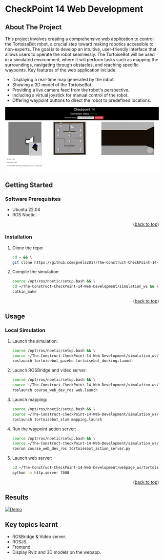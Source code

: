 # CheckPoint 14 Web Development

<a name="readme-top"></a>

## About The Project
This project involves creating a comprehensive web application to control the TortoiseBot robot, a crucial step toward making robotics accessible to non-experts. The goal is to develop an intuitive, user-friendly interface that allows users to operate the robot seamlessly. The TortoiseBot will be used in a simulated environment, where it will perform tasks such as mapping the surroundings, navigating through obstacles, and reaching specific waypoints.
Key features of the web application include:

* Displaying a real-time map generated by the robot.
* Showing a 3D model of the TortoiseBot.
* Providing a live camera feed from the robot's perspective.
* Including a virtual joystick for manual control of the robot.
* Offering waypoint buttons to direct the robot to predefined locations.

![This is an image](images/preview.png)

<!-- GETTING STARTED -->
## Getting Started

### Software Prerequisites
* Ubuntu 22.04
* ROS Noetic


<p align="right">(<a href="#readme-top">back to top</a>)</p>

<!-- INSTALLATION -->
### Installation
1. Clone the repo:
   ```sh
   cd ~ && \
   git clone https://github.com/pvela2017/The-Construct-CheckPoint-14-Web-Development
   ```
2. Compile the simulation:
   ```sh
   source /opt/ros/noetic/setup.bash && \
   cd ~/The-Construct-CheckPoint-14-Web-Development/simulation_ws && \
   catkin_make
   ```
     
<p align="right">(<a href="#readme-top">back to top</a>)</p>


<!-- USAGE -->
## Usage
### Local Simulation
1. Launch the simulation:
   ```sh
   source /opt/ros/noetic/setup.bash && \
   source ~/The-Construct-CheckPoint-14-Web-Development/simulation_ws/devel/setup.bash && \
   roslaunch tortoisebot_gazebo tortoisebot_docking.launch
   ```
2. Launch ROSBridge and video server:
   ```sh
   source /opt/ros/noetic/setup.bash && \
   source ~/The-Construct-CheckPoint-14-Web-Development/simulation_ws/devel/setup.bash && \
   roslaunch course_web_dev_ros web.launch
   ```
3. Launch mapping:
   ```sh
   source /opt/ros/noetic/setup.bash && \
   source ~/The-Construct-CheckPoint-14-Web-Development/simulation_ws/devel/setup.bash && \
   roslaunch tortoisebot_slam mapping.launch
   ```
4. Run the waypoint action server:
   ```sh
   source /opt/ros/noetic/setup.bash && \
   source ~/The-Construct-CheckPoint-14-Web-Development/simulation_ws/devel/setup.bash && \
   rosrun course_web_dev_ros tortoisebot_action_server.py
   ```
5. Launch web server:
   ```sh
   cd ~/The-Construct-CheckPoint-14-Web-Development/webpage_ws/tortoisebot_webapp
   python -m http.server 7000
   ```   

<p align="right">(<a href="#readme-top">back to top</a>)</p>

<!-- RESULTS -->
## Results
[![Demo](https://img.youtube.com/vi/s4jkbh0bWyQ/0.jpg)](https://www.youtube.com/watch?v=s4jkbh0bWyQ)

<!-- KEYS -->
## Key topics learnt
* ROSBridge & Video server.
* ROSJS.
* Frontend.
* Display Rviz and 3D models on the webapp.